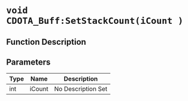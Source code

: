# `void CDOTA_Buff:SetStackCount(iCount )`
## Function Description

## Parameters
Type|Name|Description
--|--|--
int|iCount|No Description Set
